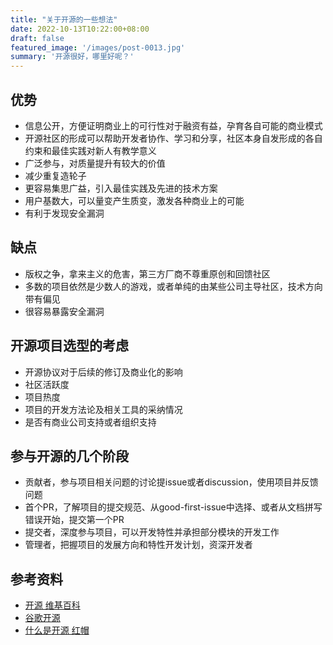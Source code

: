 ```yaml
---
title: "关于开源的一些想法"
date: 2022-10-13T10:22:00+08:00
draft: false
featured_image: '/images/post-0013.jpg'
summary: '开源很好，哪里好呢？'
---
```


## 优势

- 信息公开，方便证明商业上的可行性对于融资有益，孕育各自可能的商业模式
- 开源社区的形成可以帮助开发者协作、学习和分享，社区本身自发形成的各自约束和最佳实践对新人有教学意义
- 广泛参与，对质量提升有较大的价值
- 减少重复造轮子
- 更容易集思广益，引入最佳实践及先进的技术方案
- 用户基数大，可以量变产生质变，激发各种商业上的可能
- 有利于发现安全漏洞

## 缺点

- 版权之争，拿来主义的危害，第三方厂商不尊重原创和回馈社区
- 多数的项目依然是少数人的游戏，或者单纯的由某些公司主导社区，技术方向带有偏见
- 很容易暴露安全漏洞

## 开源项目选型的考虑

- 开源协议对于后续的修订及商业化的影响
- 社区活跃度
- 项目热度
- 项目的开发方法论及相关工具的采纳情况
- 是否有商业公司支持或者组织支持

## 参与开源的几个阶段

- 贡献者，参与项目相关问题的讨论提issue或者discussion，使用项目并反馈问题
- 首个PR，了解项目的提交规范、从good-first-issue中选择、或者从文档拼写错误开始，提交第一个PR
- 提交者，深度参与项目，可以开发特性并承担部分模块的开发工作
- 管理者，把握项目的发展方向和特性开发计划，资深开发者

## 参考资料

- [开源 维基百科](https://en.wikipedia.org/wiki/Open_source)
- [谷歌开源](https://opensource.google/)
- [什么是开源 红帽](https://www.redhat.com/en/topics/open-source/what-is-open-source)
